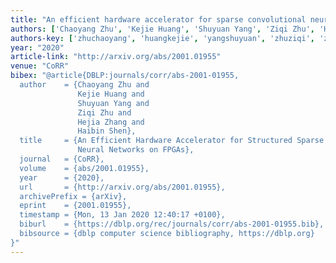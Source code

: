 ```yaml
---
title: "An efficient hardware accelerator for sparse convolutional neural networks on fpgas"
authors: ['Chaoyang Zhu', 'Kejie Huang', 'Shuyuan Yang', 'Ziqi Zhu', 'Hejia Zhang', 'Haibin Shen']
authors-key: ['zhuchaoyang', 'huangkejie', 'yangshuyuan', 'zhuziqi', 'zhanghejia', 'shenhaibin']
year: "2020"
article-link: "http://arxiv.org/abs/2001.01955"
venue: "CoRR"
bibex: "@article{DBLP:journals/corr/abs-2001-01955,
  author    = {Chaoyang Zhu and
               Kejie Huang and
               Shuyuan Yang and
               Ziqi Zhu and
               Hejia Zhang and
               Haibin Shen},
  title     = {An Efficient Hardware Accelerator for Structured Sparse Convolutional
               Neural Networks on FPGAs},
  journal   = {CoRR},
  volume    = {abs/2001.01955},
  year      = {2020},
  url       = {http://arxiv.org/abs/2001.01955},
  archivePrefix = {arXiv},
  eprint    = {2001.01955},
  timestamp = {Mon, 13 Jan 2020 12:40:17 +0100},
  biburl    = {https://dblp.org/rec/journals/corr/abs-2001-01955.bib},
  bibsource = {dblp computer science bibliography, https://dblp.org}
}"
---
```

